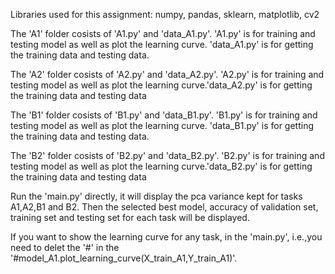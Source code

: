 Libraries used for this assignment: numpy, pandas, sklearn, matplotlib, cv2

The 'A1' folder cosists of  'A1.py' and 'data_A1.py'. 'A1.py' is for training and testing model as well as plot the learning curve. 'data_A1.py' is for getting the training data and testing data.

The 'A2' folder cosists of  'A2.py' and 'data_A2.py'. 'A2.py' is for training and testing model as well as plot the learning curve.'data_A2.py' is for getting the training data and testing data

The 'B1' folder cosists of  'B1.py' and 'data_B1.py'. 'B1.py' is for training and testing model as well as plot the learning curve. 'data_B1.py' is for getting the training data and testing data.

The 'B2' folder cosists of  'B2.py' and 'data_B2.py'. 'B2.py' is for training and testing model as well as plot the learning curve.'data_B2.py' is for getting the training data and testing data

Run the 'main.py' directly, it will display the pca variance kept for tasks A1,A2,B1 and B2. Then the selected best model, accuracy of validation set, training set and testing set for each task will be displayed.

If you want to show the learning curve for any task, in the 'main.py', i.e.,you need to delet the '#' in the '#model_A1.plot_learning_curve(X_train_A1,Y_train_A1)'.
